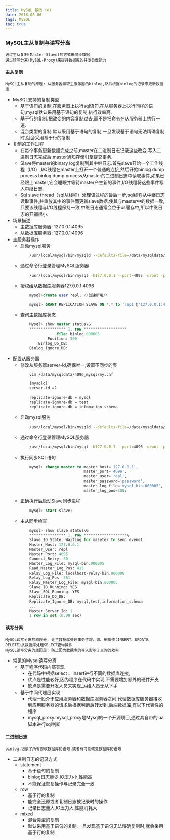```yaml
---
title: MySQL_基础 (8)
date: 2018-08-06
tags: MySQL
toc: true
---
```


### MySQL主从复制与读写分离
    通过主从复制(Master-Slave)的方式来同步数据
    通过读写分离(MySQL-Proxy)来提升数据库的并发负载能力

<!-- more -->

#### 主从复制
    MySQL主从复制的原理: 从服务器读取主服务器的binlog,然后根据binlog的记录来更新数据库
- MySQL支持的复制类型
    * 基于语句的复制.在服务器上执行sql语句,在从服务器上执行同样的语句,mysql默认采用基于语句的复制,执行效率高.
    * 基于行的复制.把改变的内容复制过去,而不是把命令在从服务器上执行一遍.
    * 混合类型的复制.默认采用基于语句的复制,一旦发现基于语句无法精确复制时,就会采用基于行的复制.
- 复制的工作过程
    * 在每个事务更新数据完成之前,master在二进制日志记录这些改变.写入二进制日志完成后,master通知存储引擎提交事务.
    * Slave将master的binary log复制到其中继日志.首先slave开始一个工作线程（I/O）,I/O线程在master上打开一个普通的连接,然后开始binlog dump process.binlog dump process从master的二进制日志中读取事件,如果已经跟上master,它会睡眠并等待master产生新的事件,I/O线程将这些事件写入中继日志.
    * Sql slave thread（sql从线程）处理该过程的最后一步,sql线程从中继日志读取事件,并重放其中的事件而更新slave数据,使其与master中的数据一致,只要该线程与I/O线程保持一致,中继日志通常会位于os缓存中,所以中继日志的开销很小.
- 场景描述
    * 主数据库服务器: 127.0.0.1:4095
    * 从数据库服务器: 127.0.0.1:4096
- 主服务器操作
    * 启动mysql服务
        ```bash
            /usr/local/mysql/bin/mysqld --defaults-file=/data/mysqldata/4095_mysql/my.cnf
        ```
    * 通过命令行登录管理MySQL服务器
        ```bash
            /usr/local/mysql/bin/mysql -h127.0.0.1 --port=4095 -uroot -p
        ```
    * 授权给从数据库服务器127.0.0.1:4096
        ```sql
            mysql>create user repl; //创建新用户

            mysql> GRANT REPLICATION SLAVE ON *.* to 'rep1'@'127.0.0.1:4096' identified by ‘password’;
        ```
    * 查询主数据库状态
        ```sql
            Mysql> show master status\G
            **************** 1. row *******************
                        File: binlog.000005
                    Position: 300
                Binlog_Do_DB:
            Binlog_Ignore_DB:
        ```
- 配置从服务器
    * 修改从服务器server-id,确保唯一,设置不同步的表
        ```bash
            vim /data/mysqldata/4096_mysql/my.cnf

            [mysqld]
            server-id =2

            replicate-ignore-db = mysql
            replicate-ignore-db = test
            replicate-ignore-db = infomation_schema

        ```
    * 启动mysql服务
        ```bash
            /usr/local/mysql/bin/mysqld --defaults-file=/data/mysqldata/4096_mysql/my.cnf
        ```
    * 通过命令行登录管理MySQL服务器
        ```bash
            /usr/local/mysql/bin/mysql -h127.0.0.1 --port=4096 -uroot -p
        ```
    * 执行同步SQL语句
        ```sql
            mysql> change master to master_host='127.0.0.1',
                                    master_port='4096',
                                    master_user='repl',
                                    master_password='password',
                                    master_log_file='mysql-bin.000005',
                                    master_log_pos=300;
        ```
    * 正确执行后启动Slave同步进程
        ```sql
            mysql> start slave;
        ```
    * 主从同步检查
        ```sql
            mysql> show slave status\G
            **************** 1. row *******************\
            Slave_IO_State: Waiting for maseter to send evenet
            Master_Host: 127.0.0.1
            Master_User: repl
            Master_Port: 4095
            Connect_Retry: 60
            Master_Log_File: mysql-bin.000005
            Read_Master_Log_Pos: 415
            Relay_Log_File: localhost-relay-bin.000008
            Relay_Log_Pos: 561
            Relay_Master_Log_File: mysql-bin.000005
            Slave_IO_Running: YES
            Slave_SQL_Running: YES
            Replicate_Do_DB:
            Replicate_Ignore_DB: mysql,test,information_schema
            ...
            Master_Server_Id: 1
            1 row in set (0.00 sec)
        ```

#### 读写分离
    MySQL读写分离的原理是: 让主数据库处理事务性增、改、删操作(INSERT、UPDATE、DELETE)从数据库处理SELECT查询操作
    MySQL读写分离的原因是: 防止因为数据库的写入影响了查询的效率
- 常见的Mysql读写分离
    * 基于程序代码内部实现
        * 在代码中根据select 、insert进行不同的数据库连接,
        * 优点是性能较好,因为程序在代码中实现,不需要增加额外的硬件开支
        * 缺点是需要开发人员来实现,运维人员无从下手
    * 基于中间代理层实现
        * 代理一般介于应用服务器和数据库服务器之间,代理数据库服务器接收到应用服务器的请求后根据判断后转发到,后端数据库,有以下代表性的程序
        * mysql_proxy.mysql_proxy是Mysql的一个开源项目,通过其自带的lua脚本进行sql判断

#### 二进制日志
    binlog.记录了所有修改数据库的语句,或者有可能改变数据库的语句
- 二进制日志的记录方式
    * statement
        * 基于语句的复制
        * binlog日志量少,IO压力小,性能高
        * 不能保证恢复操作与记录完全一致
    * row
        * 基于行的复制
        * 能完全还原或者复制日志被记录时的操作
        * 记录日志量大,IO压力大,性能消耗大
    * mixed
        * 混合类型的复制
        * 默认采用基于语句的复制,一旦发现基于语句无法精确复制时,就会采用基于行的复制
